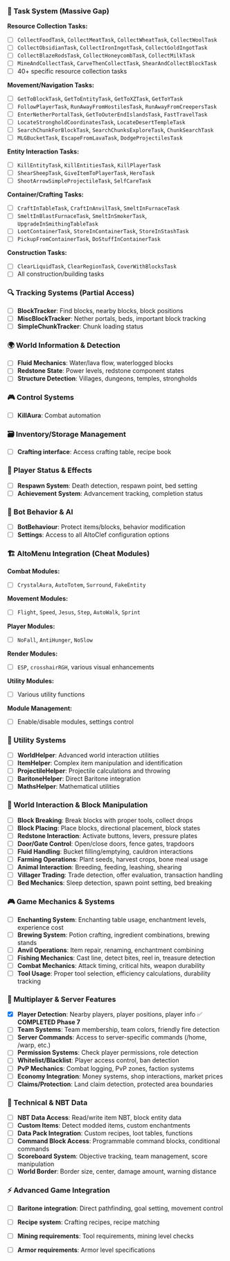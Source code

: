 ### **🎯 Task System (Massive Gap)**

**Resource Collection Tasks:**
- [ ] `CollectFoodTask`, `CollectMeatTask`, `CollectWheatTask`, `CollectWoolTask`  
- [ ] `CollectObsidianTask`, `CollectIronIngotTask`, `CollectGoldIngotTask`
- [ ] `CollectBlazeRodsTask`, `CollectHoneycombTask`, `CollectMilkTask`
- [ ] `MineAndCollectTask`, `CarveThenCollectTask`, `ShearAndCollectBlockTask`
- [ ] 40+ specific resource collection tasks

**Movement/Navigation Tasks:**
- [ ] `GetToBlockTask`, `GetToEntityTask`, `GetToXZTask`, `GetToYTask`  
- [ ] `FollowPlayerTask`, `RunAwayFromHostilesTask`, `RunAwayFromCreepersTask`
- [ ] `EnterNetherPortalTask`, `GetToOuterEndIslandsTask`, `FastTravelTask`
- [ ] `LocateStrongholdCoordinatesTask`, `LocateDesertTempleTask`
- [ ] `SearchChunkForBlockTask`, `SearchChunksExploreTask`, `ChunkSearchTask`
- [ ] `MLGBucketTask`, `EscapeFromLavaTask`, `DodgeProjectilesTask`

**Entity Interaction Tasks:**  
- [ ] `KillEntityTask`, `KillEntitiesTask`, `KillPlayerTask`
- [ ] `ShearSheepTask`, `GiveItemToPlayerTask`, `HeroTask`
- [ ] `ShootArrowSimpleProjectileTask`, `SelfCareTask`

**Container/Crafting Tasks:**
- [ ] `CraftInTableTask`, `CraftInAnvilTask`, `SmeltInFurnaceTask`
- [ ] `SmeltInBlastFurnaceTask`, `SmeltInSmokerTask`, `UpgradeInSmithingTableTask`
- [ ] `LootContainerTask`, `StoreInContainerTask`, `StoreInStashTask`
- [ ] `PickupFromContainerTask`, `DoStuffInContainerTask`

**Construction Tasks:**
- [ ] `ClearLiquidTask`, `ClearRegionTask`, `CoverWithBlocksTask`
- [ ] All construction/building tasks

### **🔍 Tracking Systems (Partial Access)**

- [ ] **BlockTracker**: Find blocks, nearby blocks, block positions
- [ ] **MiscBlockTracker**: Nether portals, beds, important block tracking
- [ ] **SimpleChunkTracker**: Chunk loading status

### **🌍 World Information & Detection**

- [ ] **Fluid Mechanics**: Water/lava flow, waterlogged blocks
- [ ] **Redstone State**: Power levels, redstone component states
- [ ] **Structure Detection**: Villages, dungeons, temples, strongholds

### **🎮 Control Systems**  

- [ ] **KillAura**: Combat automation

### **🗃️ Inventory/Storage Management**

- [ ] **Crafting interface**: Access crafting table, recipe book

### **🎯 Player Status & Effects**

- [ ] **Respawn System**: Death detection, respawn point, bed setting
- [ ] **Achievement System**: Advancement tracking, completion status

### **🤖 Bot Behavior & AI**

- [ ] **BotBehaviour**: Protect items/blocks, behavior modification
- [ ] **Settings**: Access to all AltoClef configuration options

### **🏗️ AltoMenu Integration (Cheat Modules)**

**Combat Modules:**
- [ ] `CrystalAura`, `AutoTotem`, `Surround`, `FakeEntity`

**Movement Modules:**
- [ ] `Flight`, `Speed`, `Jesus`, `Step`, `AutoWalk`, `Sprint`

**Player Modules:**
- [ ] `NoFall`, `AntiHunger`, `NoSlow`

**Render Modules:**
- [ ] `ESP`, `crosshairRGH`, various visual enhancements

**Utility Modules:**
- [ ] Various utility functions

**Module Management:**
- [ ] Enable/disable modules, settings control

### **🔧 Utility Systems**

- [ ] **WorldHelper**: Advanced world interaction utilities
- [ ] **ItemHelper**: Complex item manipulation and identification  
- [ ] **ProjectileHelper**: Projectile calculations and throwing
- [ ] **BaritoneHelper**: Direct Baritone integration
- [ ] **MathsHelper**: Mathematical utilities

### **🔨 World Interaction & Block Manipulation**

- [ ] **Block Breaking**: Break blocks with proper tools, collect drops
- [ ] **Block Placing**: Place blocks, directional placement, block states
- [ ] **Redstone Interaction**: Activate buttons, levers, pressure plates
- [ ] **Door/Gate Control**: Open/close doors, fence gates, trapdoors
- [ ] **Fluid Handling**: Bucket filling/emptying, cauldron interactions
- [ ] **Farming Operations**: Plant seeds, harvest crops, bone meal usage
- [ ] **Animal Interaction**: Breeding, feeding, leashing, shearing
- [ ] **Villager Trading**: Trade detection, offer evaluation, transaction handling
- [ ] **Bed Mechanics**: Sleep detection, spawn point setting, bed breaking

### **🎮 Game Mechanics & Systems**

- [ ] **Enchanting System**: Enchanting table usage, enchantment levels, experience cost
- [ ] **Brewing System**: Potion crafting, ingredient combinations, brewing stands
- [ ] **Anvil Operations**: Item repair, renaming, enchantment combining
- [ ] **Fishing Mechanics**: Cast line, detect bites, reel in, treasure detection
- [ ] **Combat Mechanics**: Attack timing, critical hits, weapon durability
- [ ] **Tool Usage**: Proper tool selection, efficiency calculations, durability tracking

### **👥 Multiplayer & Server Features**

- [x] **Player Detection**: Nearby players, player positions, player info ✅ **COMPLETED Phase 7**
- [ ] **Team Systems**: Team membership, team colors, friendly fire detection
- [ ] **Server Commands**: Access to server-specific commands (/home, /warp, etc.)
- [ ] **Permission Systems**: Check player permissions, role detection
- [ ] **Whitelist/Blacklist**: Player access control, ban detection
- [ ] **PvP Mechanics**: Combat logging, PvP zones, faction systems
- [ ] **Economy Integration**: Money systems, shop interactions, market prices
- [ ] **Claims/Protection**: Land claim detection, protected area boundaries

### **🔧 Technical & NBT Data**

- [ ] **NBT Data Access**: Read/write item NBT, block entity data
- [ ] **Custom Items**: Detect modded items, custom enchantments
- [ ] **Data Pack Integration**: Custom recipes, loot tables, functions
- [ ] **Command Block Access**: Programmable command blocks, conditional commands
- [ ] **Scoreboard System**: Objective tracking, team management, score manipulation
- [ ] **World Border**: Border size, center, damage amount, warning distance

### **⚡ Advanced Game Integration**
- [ ] **Baritone integration**: Direct pathfinding, goal setting, movement control

- [ ] **Recipe system**: Crafting recipes, recipe matching
- [ ] **Mining requirements**: Tool requirements, mining level checks
- [ ] **Armor requirements**: Armor level specifications